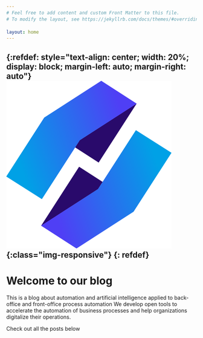 ```yaml
---
# Feel free to add content and custom Front Matter to this file.
# To modify the layout, see https://jekyllrb.com/docs/themes/#overriding-theme-defaults

layout: home
---
```

{:refdef: style="text-align: center; width: 20%; display: block; margin-left: auto; margin-right: auto"}
![logo](/assets/PNGLOGO.png){:class="img-responsive"}
{: refdef}
---
# Welcome to our blog
This is a blog about automation and artificial intelligence applied to back-office and front-office process automation
We develop open tools to accelerate the automation of business processes and help organizations digitalize their operations.


Check out all the posts below

